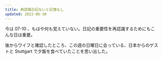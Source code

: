 ```yaml
---
title: 再認識日記ないと記憶なし
updated: 2022-06-30
---
```


今は 07-10 、もはや何も覚えていない。日記の重要性を再認識するためにもこんな日は重要。

後からワイフと確認したところ、この週の日曜日に会っている、日本からのゲストと Stuttgart で夕飯を食べていたことを思い出した。
